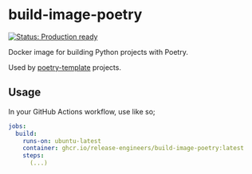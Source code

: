 # build-image-poetry

[![Status: Production ready](https://img.shields.io/badge/status-production_ready-green)](https://release-engineers.com/open-source-badges/)

Docker image for building Python projects with Poetry.

Used by [poetry-template](https://github.com/release-engineers/poetry-template/) projects.

## Usage

In your GitHub Actions workflow, use like so;

```yaml
jobs:
  build:
    runs-on: ubuntu-latest
    container: ghcr.io/release-engineers/build-image-poetry:latest
    steps:
      (...)
```
